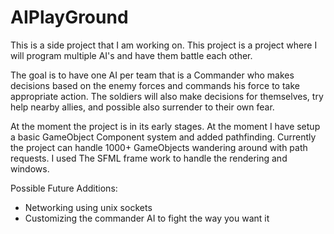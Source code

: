 # AIPlayGround

This is a side project that I am working on. This project is a project where I will program multiple AI's and have them battle each other.

The goal is to have one AI per team that is a Commander who makes decisions based on the enemy forces and commands his force to take appropriate action. The soldiers will also make decisions for themselves, try help nearby allies, and possible also surrender to their own fear.

At the moment the project is in its early stages. At the moment I have setup a basic GameObject Component system and added pathfinding. Currently the project can handle 1000+ GameObjects wandering around with path requests. I used The SFML frame work to handle the rendering and windows.

Possible Future Additions:
* Networking using unix sockets
* Customizing the commander AI to fight the way you want it
